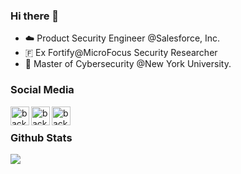 ### Hi there 👋
<!-- - 🔭 Software Security Research Engineer @Fortify Security Research Team, Micro Focus.-->
- ☁️ Product Security Engineer @Salesforce, Inc.
- 🇫 Ex Fortify@MicroFocus Security Researcher
- 💜 Master of Cybersecurity @New York University.

<!--
**backcover7/backcover7** is a ✨ _special_ ✨ repository because its `README.md` (this file) appears on your GitHub profile.

Here are some ideas to get you started:
### Hi there 👋
- 👯 I’m looking to collaborate on ...
- 🤔 I’m looking for help with ...
- 📫 How to reach me: kh3178@nyu.edu
- 💬 Ask me about ...
- 😄 Pronouns: ...
- ⚡ Fun fact: ...
-->

### Social Media
<a href="https://www.linkedin.com/in/kang-hou/" target="_blank">
  <img align="left" alt="backcover7's LinkedIn" width="30px" src="https://img.icons8.com/color/48/000000/linkedin.png"/>
</a>
<a href="https://twitter.com/backCover7" target="_blank">
  <img align="left" alt="backcover7's Twitter" width="30px" src="https://img.icons8.com/color/48/000000/twitter.png"/>
</a>
<a href="https://blog.backcover7.cc/" target="_blank">
  <img align="left" alt="backcover7's Website" width="30px" src="https://img.icons8.com/color/48/000000/domain.png" />
</a>
<!-- <a href="mailto:hou1417x@gmail.com" target="_blank">
  <img align="left" alt="backcover7's E-Mail" width="30px" src="https://img.icons8.com/color/48/000000/email.png" />
</a> -->
<br>

### Github Stats
<p>
  <img src="https://github-readme-stats.vercel.app/api?username=backcover7&count_private=true&show_icons=true&theme=dracula" />
</p>
